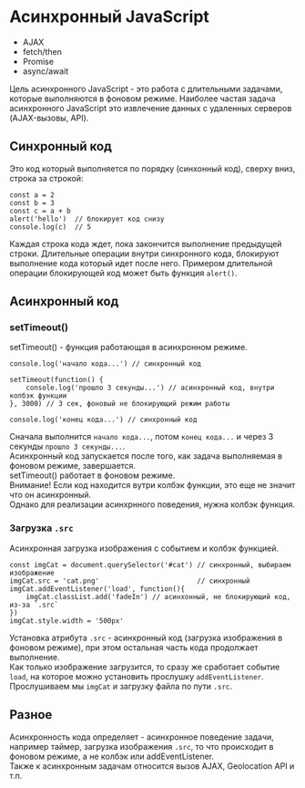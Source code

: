 # Асинхронный JavaScript
- AJAX
- fetch/then
- Promise
- async/await

Цель асинхронного JavaScript - это работа с длительными задачами, которые выполняются в фоновом режиме. Наиболее частая задача асинхронного JavaScript это извлечение данных с удаленных серверов (AJAX-вызовы, API). 

## Синхронный код
Это код который выполняется по порядку (синхонный код), сверху вниз, строка за строкой:

    const a = 2
    const b = 3
    const c = a + b
    alert('hello')  // блокирует код снизу
    console.log(c)  // 5

Каждая строка кода ждет, пока закончится выполнение предыдущей строки. Длительные операции внутри синхронного кода, блокируют выполнение кода который идет после него. Примером длительной операции блокирующей код может быть функция `alert()`.

## Асинхронный код

### setTimeout()
setTimeout() - функция работающая в асинхронном режиме.

    console.log('начало кода...') // синхронный код

    setTimeout(function() {
        console.log('прошло 3 секунды...') // асинхронный код, внутри колбэк функции
    }, 3000) // 3 сек, фоновый не блокирующий режим работы

    console.log('конец кода...') // синхронный код

Сначала выполнится `начало кода...`, потом `конец кода...` и через 3 секунды `прошло 3 секунды...`.  
Асинхронный код запускается после того, как задача выполняемая в фоновом режиме, завершается.  
setTimeout() работает в фоновом режиме.  
Внимание! Если код находится вутри колбэк функции, это еще не значит что он асинхронный.  
Однако для реализации асинхрнного поведения, нужна колбэк функция.  

### Загрузка `.src`
Асинхронная загрузка изображения с событием и колбэк функцией.

    const imgCat = document.querySelector('#cat') // синхронный, выбираем изображение
    imgCat.src = 'cat.png'                        // синхронный
    imgCat.addEventListener('load', function(){
        imgCat.classList.add('fadeIn') // асинхонный, не блокирующий код, из-за `.src`
    })
    imgCat.style.width = '500px'

Установка атрибута `.src` - асинхронный код (загрузка изображения в фоновом режиме), при этом остальная часть кода продолжает выполнение.  
Как только изображение загрузится, то сразу же сработает событие `load`, на которое можно установить прослушку `addEventListener`.  
Прослушиваем мы `imgCat` и загрузку файла по пути `.src`.

## Разное
Асинхронность кода определяет - асинхронное поведение задачи, например таймер, загрузка изображения `.src`, то что происходит в фоновом режиме, а не колбэк или addEventListener.  
Также к асинхронным задачам относится вызов AJAX, Geolocation API и т.п.
